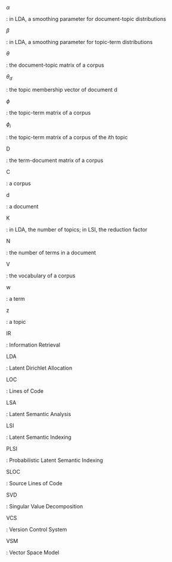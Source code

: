 $\alpha$

:    in LDA, a smoothing parameter for document-topic distributions

$\beta$

:    in LDA, a smoothing parameter for topic-term distributions

$\theta$

:    the document-topic matrix of a corpus

$\theta_d$

:    the topic membership vector of document d

$\phi$

:    the topic-term matrix of a corpus

$\phi_i$

:    the topic-term matrix of a corpus of the $i$th topic

D

:    the term-document matrix of a corpus

C

:    a corpus

d

:    a document

K

:    in LDA, the number of topics; in LSI, the reduction factor

N

:    the number of terms in a document

V

:    the vocabulary of a corpus

w

:    a term

z

:    a topic

IR

:    Information Retrieval

LDA

:    Latent Dirichlet Allocation

LOC

:    Lines of Code

LSA

:    Latent Semantic Analysis

LSI

:    Latent Semantic Indexing

PLSI

:    Probabilistic Latent Semantic Indexing

SLOC

:    Source Lines of Code

SVD

:    Singular Value Decomposition

VCS

:    Version Control System

VSM

:    Vector Space Model

